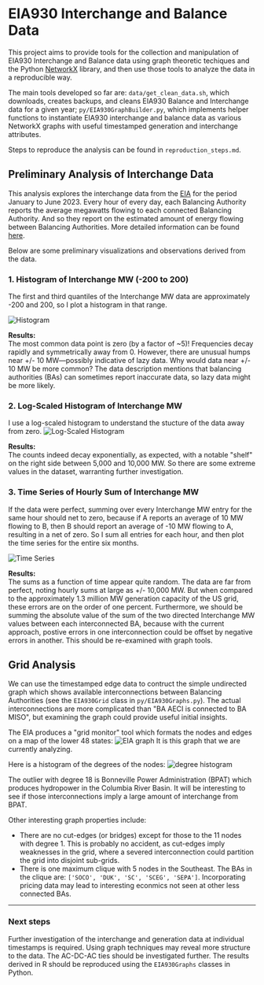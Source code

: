 # EIA930 Interchange and Balance Data
This project aims to provide tools for the collection and manipulation of EIA930 Interchange and Balance data using graph theoretic techiques and the Python [NetworkX](https://networkx.org/) library, and then use those tools to analyze the data in a reproducible way.

The main tools developed so far are: `data/get_clean_data.sh`, which downloads, creates backups, and cleans EIA930 Balance and Interchange data for a given year; `py/EIA930GraphBuilder.py`, which implements helper functions to instantiate EIA930 interchange and balance data as various NetworkX graphs with useful timestamped generation and interchange attributes.

Steps to reproduce the analysis can be found in `reproduction_steps.md`.

## Preliminary Analysis of Interchange Data
This analysis explores the interchange data from the [EIA](https://www.eia.gov/electricity/gridmonitor/about) for the period January to June 2023. Every hour of every day, each Balancing Authority reports the average megawatts flowing to each connected Balancing Authority. And so they report on the estimated amount of energy flowing between Balancing Authorities. More detailed information can be found [here](https://www.eia.gov/electricity/gridmonitor/about).

Below are some preliminary visualizations and observations derived from the data.

### 1. Histogram of Interchange MW (-200 to 200)
The first and third quantiles of the Interchange MW data are approximately -200 and 200, so I plot a histogram in that range.

![Histogram](fig/middle_histogram.png)



**Results:**  
The most common data point is zero (by a factor of ~5)! Frequencies decay rapidly and symmetrically away from 0. However, there are unusual humps near +/- 10 MW—possibly indicative of lazy data. Why would data near +/- 10 MW be more common? The data description mentions that balancing authorities (BAs) can sometimes report inaccurate data, so lazy data might be more likely.

### 2. Log-Scaled Histogram of Interchange MW
I use a log-scaled histogram to understand the stucture of the data away from zero.
![Log-Scaled Histogram](fig/log_scaled_histogram.png)

**Results:**  
The counts indeed decay exponentially, as expected, with a notable "shelf" on the right side between 5,000 and 10,000 MW. So there are some extreme values in the dataset, warranting further investigation.

### 3. Time Series of Hourly Sum of Interchange MW
If the data were perfect, summing over every Interchange MW entry for the same hour should net to zero, because if A reports an average of 10 MW flowing to B, then B should report an average of -10 MW flowing to A, resulting in a net of zero. So I sum all entries for each hour, and then plot the time series for the entire six months.

![Time Series](fig/interchange_MW_time_series.png)

**Results:**  
The sums as a function of time appear quite random. The data are far from perfect, noting hourly sums at large as +/- 10,000 MW. But when compared to the approximately 1.3 million MW generation capacity of the US grid, these errors are on the order of one percent. Furthermore, we should be summing the absolute value of the sum of the two directed Interchange MW values between each interconnected BA, because with the current approach, postive errors in one interconnection could be offset by negative errors in another. This should be re-examined with graph tools.


## Grid Analysis
We can use the timestamped edge data to contruct the simple undirected graph which shows available interconnections between Balancing Authorities (see the `EIA930Grid` class in `py/EIA930Graphs.py`). The actual interconnections are more complicated than "BA AECI is connected to BA MISO", but examining the graph could provide useful initial insights.

The EIA produces a "grid monitor" tool which formats the nodes and edges on a map of the lower 48 states:
![EIA graph](fig/eia_grid_monitor.png)
It is this graph that we are currently analyzing.

Here is a histogram of the degrees of the nodes:
![degree histogram](fig/degree_histogram.png)

The outlier with degree 18 is Bonneville Power Administration (BPAT) which produces hydropower in the Columbia River Basin. It will be interesting to see if those interconnections imply a large amount of interchange from BPAT.

Other interesting graph properties include:
- There are no cut-edges (or bridges) except for those to the 11 nodes with degree 1. This is probably no accident, as cut-edges imply weaknesses in the grid, where a severed interconnection could partition the grid into disjoint sub-grids.
- There is one maximum clique with 5 nodes in the Southeast. The BAs in the clique are: `['SOCO', 'DUK', 'SC', 'SCEG', 'SEPA']`. Incorporating pricing data may lead to interesting econmics not seen at other less connected BAs.


---

### Next steps
Further investigation of the interchange and generation data at individual timestamps is required. Using graph techniques may reveal more structure to the data. The AC-DC-AC ties should be investigated further. The results derived in R should be reproduced using the `EIA930Graphs` classes in Python.
